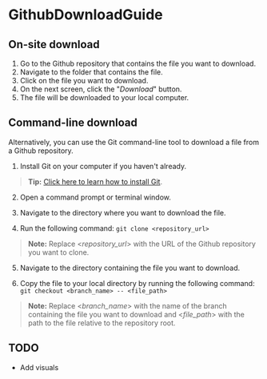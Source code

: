 # GithubDownloadGuide

## On-site download
 1. Go to the Github repository that contains the file you want to download.
 2. Navigate to the folder that contains the file.
 3. Click on the file you want to download.
 4. On the next screen, click the "_Download_" button.
 5. The file will be downloaded to your local computer.

## Command-line download
Alternatively, you can use the Git command-line tool to download a file from a Github repository.
 1. Install Git on your computer if you haven't already.

 > **Tip:** [Click here to learn how to install Git]([https://github.com/BodenMcHale/DownloadFileInstructions/blob/trunk/README.md](https://github.com/git-guides/install-git)).
 
 2. Open a command prompt or terminal window.
 
 3. Navigate to the directory where you want to download the file.
 
 4. Run the following command: ```git clone <repository_url>```

> **Note:** Replace <_repository_url_> with the URL of the Github repository you want to clone.
 
 5. Navigate to the directory containing the file you want to download.
 
 6. Copy the file to your local directory by running the following command: ```git checkout <branch_name> -- <file_path>```
 
 > **Note:** Replace <_branch_name_> with the name of the branch containing the file you want to download and <_file_path_> with the path to the file relative to the repository root.

## TODO
- Add visuals
